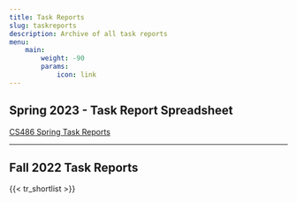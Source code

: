 ```yaml
---
title: Task Reports
slug: taskreports
description: Archive of all task reports 
menu:
    main:
        weight: -90
        params:
            icon: link
---
```


## Spring 2023 - Task Report Spreadsheet

[CS486 Spring Task Reports](https://docs.google.com/spreadsheets/d/1XZZsDBpDgcn1Wq8z_Hj3FUJgBkCjVPip/edit?usp=sharing&ouid=116226882927726733658&rtpof=true&sd=true)

---

## Fall 2022 Task Reports
{{< tr_shortlist >}}